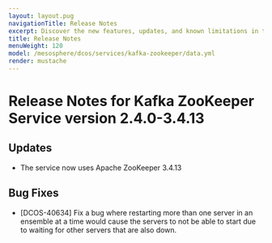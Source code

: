 ```yaml
---
layout: layout.pug
navigationTitle: Release Notes
excerpt: Discover the new features, updates, and known limitations in this release of the Kafka ZooKeeper Service
title: Release Notes
menuWeight: 120
model: /mesosphere/dcos/services/kafka-zookeeper/data.yml
render: mustache
---
```


# Release Notes for Kafka ZooKeeper Service version 2.4.0-3.4.13

## Updates
- The service now uses Apache ZooKeeper 3.4.13
## Bug Fixes
- [DCOS-40634] Fix a bug where restarting more than one server in an ensemble at a time would cause the servers to not be able to start due to waiting for other servers that are also down.

<!-- # Version 2.3.0-3.4.12

## Features
- Support for launching the service in a remote region.
- All frameworks ({{ model.techName }} included) now isolate their `/tmp` task directories by making them Mesos [`SANDBOX_PATH` volume sources](https://github.com/apache/mesos/blob/master/docs/container-volume.md#sandbox_path-volume-source). ([#2467](https://github.com/mesosphere/dcos-commons/pull/2467) and [#2486](https://github.com/mesosphere/dcos-commons/pull/2486))

## Updates
- The service now uses Apache ZooKeeper 3.4.12

**Note:** Due to a bug in Apache ZooKeeper 3.4.11 used in previous DC/OS Kafka ZooKeeper packages, there is no automated method for downgrading from version `2.3.0-3.4.12` to `2.3.0-3.4.12`.

## Bug Fixes
- The `zookeeper.autopurge_purge_interval` in the configuration options is now used when configuring the system. Previously, the  `zookeeper.autopurge_snap_retain_count` value with a default of 3 was used (#98)
- Metrics have been fixed on DC/OS 1.9 clusters (#99)

# Version 2.2.0-3.4.11

## Features

- Support for using a custom top level domain to facilitate exposing the service securely outside of the cluster. Details [here](/mesosphere/dcos/services/kafka-zookeeper/2.2.0-3.4.11/security/#securely-exposing-dcos-kafka-zookeeper-outside-the-cluster).
- Support for launching the service in a remote region.


# Version 2.1.0-3.4.11

This is the initial GA release of the DC/OS Apache ZooKeeper service.

## Features

- Support for Kerberos authorization and authentication.
- Support for Zone placement constraints in DC/OS 1.11 (beta versions of DC/OS 1.11 coming soon).
- Support for 3 or 5 ZooKeeper nodes.
- Support for pausing ZooKeeper nodes for debugging and recovery purposes.
 -->